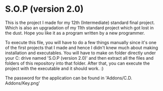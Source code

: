 # S.O.P (version 2.0)
  
This is the project I made for my 12th (Intermediate) standard final project. Which is also an upgradation of my 11th standard project which got lost in the dust. Hope you like it as a program written by a new programmer.  
  
To execute this file, you will have to do a few things manually since it's one of the first projects that I made and hence I didn't knew much about making installation and executables. You will have to make on folder directly under your C: drive named 'S.O.P (version 2.0)' and then extract all the files and folders of this repository into that folder. After that, you can execute the project with the executable and it should work. :)  

The password for the application can be found in 'Addons/C.D. Addons/Key.png'